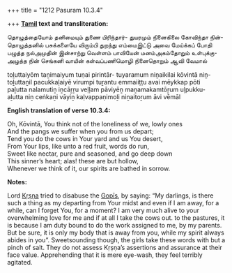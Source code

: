 +++
title = "1212 Pasuram 10.3.4"

+++
**[Tamil](/definition/tamil#history "show Tamil definitions") text and transliteration:**

தொழுத்தையோம் தனிமையும் துணை பிரிந்தார்- துயரமும் நினைகிலை கோவிந்தா நின்-  
தொழுத்தனில் பசுக்களையே விரும்பி துறந்து எம்மைஇட்டு அவை மேய்க்கப் போதி  
பழுத்த நல்அமுதின் இன்சாற்று வெள்ளம் பாவியேன் மனம்அகம்தோறும் உள்புக்கு-  
அழுத்த நின் செங்கனி வாயின் கள்வப்பணிமொழி நினைதொறும் ஆவி வேமால்

toḻuttaiyōm taṉimaiyum tuṇai pirintār- tuyaramum niṉaikilai kōvintā niṉ-  
toḻuttaṉil pacukkaḷaiyē virumpi tuṟantu emmaiiṭṭu avai mēykkap pōti  
paḻutta nalamutiṉ iṉcāṟṟu veḷḷam pāviyēṉ maṉamakamtōṟum uḷpukku-  
aḻutta niṉ ceṅkaṉi vāyiṉ kaḷvappaṇimoḻi niṉaitoṟum āvi vēmāl

**English translation of verse 10.3.4:**

Oh, Kōvintā, You think not of the loneliness of we, lowly ones  
And the pangs we suffer when you from us depart;  
Tend you do the cows in Your yard and us You desert,  
From Your lips, like unto a red fruit, words do run,  
Sweet like nectar, pure and seasoned, and go deep down  
This sinner’s heart; alas! these are but hollow,  
Whenever we think of it, our spirits are bathed in sorrow.

**Notes:**

Lord [Kṛṣṇa](/definition/krishna#vaishnavism "show Kṛṣṇa definitions") tried to disabuse the [Gopīs](/definition/gopi#vaishnavism "show Gopīs definitions"), by saying: “My darlings, is there such a thing as my departing from Your midst and even if I am away, for a while, can I forget You, for a moment? I am very much alive to your overwhelming love for me and if at all I take the cows out. to the pastures, it is because I am duty bound to do the work assigned to me, by my parents. But be sure, it is only my body that is away from you, while my spirit always abides in you”. Sweetsounding though, the girls take these words with but a pinch of salt. They do not assess Kṛṣṇa’s assertions and assurance at their face value. Apprehending that it is mere eye-wash, they feel terribly agitated.


